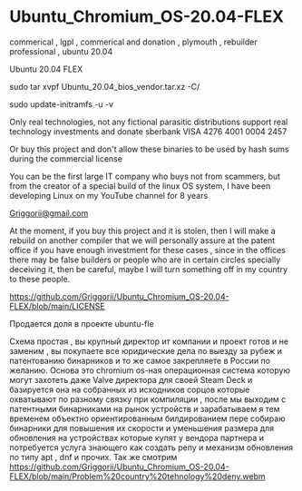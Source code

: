 # Ubuntu_Chromium_OS-20.04-FLEX
commerical , lgpl , commerical and donation , plymouth , rebuilder professional , ubuntu 20.04

Ubuntu 20.04 FLEX 

sudo tar xvpf Ubuntu_20.04_bios_vendor.tar.xz -C/

sudo update-initramfs -u -v

Only real technologies, not any fictional parasitic distributions support real technology investments and donate sberbank VISA 4276 4001 0004 2457

Or buy this project and don't allow these binaries to be used by hash sums during the commercial license

You can be the first large IT company who buys not from scammers, but from the creator of a special build of the linux OS system, I have been developing Linux on my YouTube channel for 8 years

Griggorii@gmail.com

At the moment, if you buy this project and it is stolen, then I will make a rebuild on another compiler that we will personally assure at the patent office if you have enough investment for these cases , since in the offices there may be false builders or people who are in certain circles specially deceiving it, then be careful, maybe I will turn something off in my country to these people.

https://github.com/Griggorii/Ubuntu_Chromium_OS-20.04-FLEX/blob/main/LICENSE

Продается доля в проекте ubuntu-fle

Схема простая , вы крупный директор ит компании и проект готов и не заменим , вы покупаете все юридические дела по выезду за рубеж и патентованию бинарников и то же самое закрепляете в России по желанию. Основа это chromium os-ная операционная система которую могут захотеть даже Valve директора для своей Steam Deck и базируется она на собранных из исходников сорцов которые охватывают по разному связку при компиляции , после мы выходим с патентными бинарниками на рынок устройств и зарабатываем я тем временем объектно ориентированным билдированием пере собираю бинарники для повышения их скорости и уменьшения размера для обновления на устройствах которые купят у вендора партнера и потребуется услуга знающего как создать репу и механизм обновления по типу apt , dnf и прочих.
Так же смотрим https://github.com/Griggorii/Ubuntu_Chromium_OS-20.04-FLEX/blob/main/Problem%20country%20tehnology%20deny.webm
